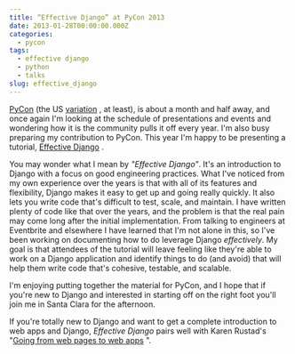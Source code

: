 ```yaml
---
title: “Effective Django” at PyCon 2013
date: 2013-01-28T00:00:00.000Z
categories:
  - pycon
tags:
  - effective django
  - python
  - talks
slug: effective_django
---
```

[PyCon][1]  (the US [variation][2] , at least), is about a month and half away, and once again I'm looking at the schedule of presentations and events and wondering how it is the community pulls it off every year. I'm also busy preparing my contribution to PyCon. This year I'm happy to be presenting a tutorial, [Effective Django][3] .

You may wonder what I mean by _"Effective Django"_. It's an introduction to Django with a focus on good engineering practices. What I've noticed from my own experience over the years is that with all of its features and flexibility, Django makes it easy to get up and going really quickly. It also lets you write code that's difficult to test, scale, and maintain. I have written plenty of code like that over the years, and the problem is that the real pain may come long after the initial implementation. From talking to engineers at Eventbrite and elsewhere I have learned that I'm not alone in this, so I've been working on documenting how to do leverage Django _effectively_. My goal is that attendees of the tutorial will leave feeling like they're able to work on a Django application and identify things to do (and avoid) that will help them write code that's cohesive, testable, and scalable.

I'm enjoying putting together the material for PyCon, and I hope that if you're new to Django and interested in starting off on the right foot you'll join me in Santa Clara for the afternoon.

If you're totally new to Django and want to get a complete introduction to web apps and Django, _Effective Django_ pairs well with Karen Rustad's "[Going from web pages to web apps][4] ".



 [1]: http://us.pycon.org/2013/
 [2]: http://pycon.org/
 [3]: https://us.pycon.org/2013/schedule/presentation/9/
 [4]: https://us.pycon.org/2013/schedule/presentation/8/

